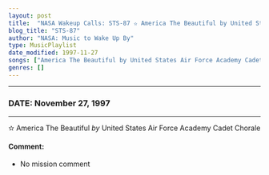 ```yaml
---
layout: post
title:  "NASA Wakeup Calls: STS-87 ✫ America The Beautiful by United States Air Force Academy Cadet Chorale ✺ November 27, 1997"
blog_title: "STS-87"
author: "NASA: Music to Wake Up By"
type: MusicPlaylist
date_modified: 1997-11-27
songs: ["America The Beautiful by United States Air Force Academy Cadet Chorale"]
genres: []
---
```


----
### DATE: November 27, 1997
----
✫ America The Beautiful *by* United States Air Force Academy Cadet Chorale  

#### Comment:
* No mission comment



<br/>
<center>
	<a target="_blank"
	   href="https://twitter.com/intent/tweet?hashtags=Space,NASA,Playlist,NASAWakeupCalls,SpaceProgram&text=🚀 {{ page.author}}, {{ page.title }}. {{ site.url }}{{ page.url }}&via=nasawakeupcalls"><i class="fab fa-twitter" title="Tweet this page" alt="Tweet this page" style="font-size: 1.3em;"></i></a>
	&nbsp; 	<i class="fas fa-user-astronaut" style="font-size: 1.5em;"></i> &nbsp;
    <a id="custom_amazon_link"
       type="amzn" search="#"
       category="popular music">
    <i class="fab fa-amazon" style="font-size: 1.3em;"></i></a>
</center>

<!-- Randomly resolve an individual entry from a song array -->
<script src="/assets/javascript/seedrandom.min.js"></script>
<script>
  var wake_me_up = ["America The Beautiful by United States Air Force Academy Cadet Chorale"];
  var prng = new Math.seedrandom();
  function randomSong() {
    song = wake_me_up[Math.floor(Math.random() * wake_me_up.length)];
    var amazon_link = document.getElementById("custom_amazon_link");
    amazon_link.setAttribute("search", song);
  }
  window.onload = randomSong();
</script>
